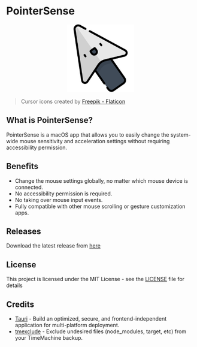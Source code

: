 # PointerSense

<p align="center">
  <img src="./public/icon.png" height="180" />
</p>

> Cursor icons created by [Freepik - Flaticon](https://www.flaticon.com/free-icons/cursor)

## What is PointerSense?

PointerSense is a macOS app that allows you to easily change the system-wide mouse sensitivity and acceleration settings without requiring accessibility permission.

## Benefits

- Change the mouse settings globally, no matter which mouse device is connected.
- No accessibility permission is required.
- No taking over mouse input events.
- Fully compatible with other mouse scrolling or gesture customization apps.

## Releases

Download the latest release from [here](https://github.com/Nicify/pointer-sense/releases)

## License

This project is licensed under the MIT License - see the [LICENSE](LICENSE) file for details

## Credits

- [Tauri](https://tauri.app) - Build an optimized, secure, and frontend-independent application for multi-platform deployment.
- [tmexclude](https://github.com/PhotonQuantum/tmexclude) - Exclude undesired files (node_modules, target, etc) from your TimeMachine backup.
